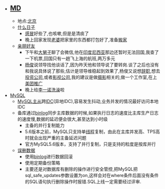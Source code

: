 - ## [MD](<MD.md>)
    - 地点:[北京](<北京.md>)
    - [什么日子](<什么日子.md>)
        - [感冒](<感冒.md>)好些了,也咳嗽,但是是清痰了
        - 晚上回家发现[老婆](<老婆.md>)把家里的东西都打包好了,准备[搬家](<搬家.md>)
    - [亲朋好友](<亲朋好友.md>)
        - 下午和[大舅子](<大舅子.md>)聊了会微信,他在[印度尼西亚](<印度尼西亚.md>)那边还暂时无法回国,我查了一下机票,回国只有一趟飞上海的航班,两万多元
        - [杨俊](<杨俊.md>)说领导找他谈话了,因为昨天他和领导说了要转岗.谈了之后也没有和我说具体说了那些,估计是领导维稳起到效果了,杨俊又说想[辞职](<辞职.md>),想去[投资公司](<投资公司.md>),或者[影视公司](<影视公司.md>),我的建议是做[摄影](<摄影.md>)相关的,做一个工作室,在上[美团](<美团.md>)[推广](<推广.md>)
        - 晚上给[李一诺](<李一诺.md>)[洗澡](<洗澡.md>)啦
- [MySQL](<MySQL.md>)
    - [MySQL主从](<MySQL主从.md>)跨[IDC](<IDC.md>)(异地IDC),容易发生抖动,业务并发的情况最好访问本地IDC
    - 备库通过[binlog](<binlog.md>)同步主库数据的时候,如果执行日志的速度比主库生产日志的速度慢,数据的延迟便会很大,甚至达到小时级
        - 主备的并行复制能力
        - 5.6版本之前，MySQL只支持单[线程](<线程.md>)复制，由此在主库并发高、TPS高时就会出现严重的主备延迟问题
        - 官方MySQL5.6版本，支持了并行复制，只是支持的粒度是按库并行
    - [误删数据](<误删数据.md>)
        - 使用[binlog](<binlog.md>)进行数据回滚
        - 使用定期备份策略
        - 主要还是对数据库有删除的操作进行安全管控,把MySQL把sql_safe_updates参数设置为on,这样会对在where条件后面没有条件的SQL语句执行删除操作时报错.SQL上线一定需要经过评审.
